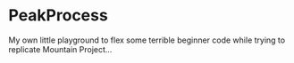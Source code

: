 # PeakProcess

My own little playground to flex some terrible beginner code while trying to replicate Mountain Project...